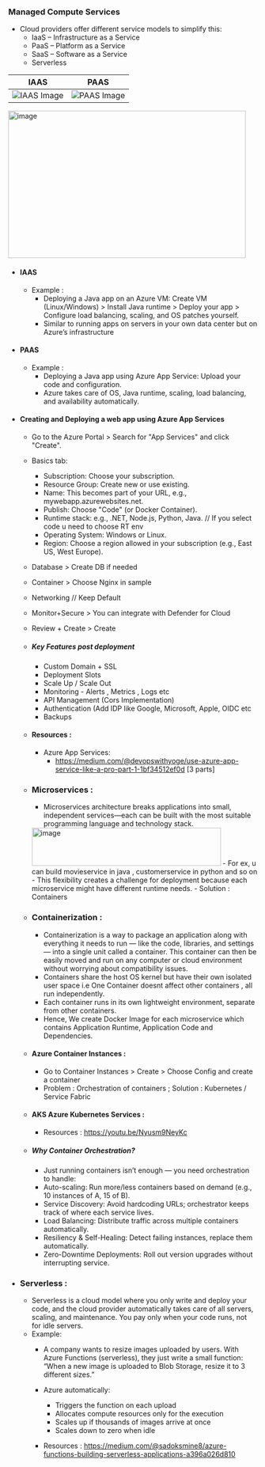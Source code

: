 ### Managed Compute Services

- Cloud providers offer different service models to simplify this:
  - IaaS – Infrastructure as a Service
  - PaaS – Platform as a Service
  - SaaS – Software as a Service
  - Serverless

| IAAS                                  | PAAS                                  |
|---------------------------------------|---------------------------------------|
| ![IAAS Image](https://github.com/user-attachments/assets/e1c82139-385f-43a4-a504-b270b1bca34e)| ![PAAS Image](https://github.com/user-attachments/assets/eb59bf2b-eef8-414f-861d-6704a2ccc4fc) |

<img width="480" height="298" alt="image" src="https://github.com/user-attachments/assets/87fe49c4-ac32-4bb5-bc5f-914b87d5225f" />


- #### IAAS
  - Example :
    - Deploying a Java app on an Azure VM: Create VM (Linux/Windows) > Install Java runtime > Deploy your app > Configure load balancing, scaling, and OS patches yourself.
    - Similar to running apps on servers in your own data center but on Azure’s infrastructure

- #### PAAS
  - Example :
    - Deploying a Java app using Azure App Service: Upload your code and configuration.
    - Azure takes care of OS, Java runtime, scaling, load balancing, and availability automatically. 


- #### Creating and Deploying a web app using Azure App Services
  - Go to the Azure Portal > Search for "App Services" and click "Create".
  - Basics tab:
    - Subscription: Choose your subscription.
    - Resource Group: Create new or use existing.
    - Name: This becomes part of your URL, e.g., mywebapp.azurewebsites.net.
    - Publish: Choose "Code" (or Docker Container).
    - Runtime stack: e.g., .NET, Node.js, Python, Java. // If you select code u need to choose RT env
    - Operating System: Windows or Linux.
    - Region: Choose a region allowed in your subscription (e.g., East US, West Europe). 
  - Database > Create DB if needed
  - Container > Choose Nginx in sample
  - Networking // Keep Default
  - Monitor+Secure > You can integrate with Defender for Cloud
  - Review + Create > Create
 
  - ##### Key Features post deployment
    - Custom Domain + SSL
    - Deployment Slots
    - Scale Up / Scale Out
    - Monitoring - Alerts , Metrics , Logs etc
    - API Management (Cors Implementation)
    - Authentication (Add IDP like Google, Microsoft, Apple, OIDC etc
    - Backups
   
  - #### Resources :
    - Azure App Services:
      - https://medium.com/@devopswithyoge/use-azure-app-service-like-a-pro-part-1-1bf34512ef0d [3 parts]  

  - ### Microservices :
    - Microservices architecture breaks applications into small, independent services—each can be built with the most suitable programming language and technology stack.
    <img width="382" height="77" alt="image" src="https://github.com/user-attachments/assets/9e4eaacf-68cf-4cbe-bf46-a3a71a76b664" />
    - For ex, u can build movieservice in java ,  customerservice in python and so on
    - This flexibility creates a challenge for deployment because each microservice might have different runtime needs.
    - Solution : Containers

  - ### Containerization :
    - Containerization is a way to package an application along with everything it needs to run — like the code, libraries, and settings — into a single unit called a container. This container can then be easily moved and run on any computer or cloud environment without worrying about compatibility issues.
    - Containers share the host OS kernel but have their own isolated user space i.e One Container doesnt affect other containers , all run independently.
    - Each container runs in its own lightweight environment, separate from other containers.
    - Hence, We create Docker Image for each microservice which contains Application Runtime, Application Code and Dependencies.
   
  - #### Azure Container Instances :
    - Go to Container Instances > Create > Choose Config and create a container
    - Problem : Orchestration of containers ; Solution : Kubernetes / Service Fabric

  - #### AKS Azure Kubernetes Services :
    - Resources : https://youtu.be/Nyusm9NeyKc

  - ##### Why Container Orchestration?
    - Just running containers isn’t enough — you need orchestration to handle:
    - Auto-scaling: Run more/less containers based on demand (e.g., 10 instances of A, 15 of B).
    - Service Discovery: Avoid hardcoding URLs; orchestrator keeps track of where each service lives.
    - Load Balancing: Distribute traffic across multiple containers automatically.
    - Resiliency & Self-Healing: Detect failing instances, replace them automatically.
    - Zero-Downtime Deployments: Roll out version upgrades without interrupting service.

- ### Serverless :
  - Serverless is a cloud model where you only write and deploy your code, and the cloud provider automatically takes care of all servers, scaling, and maintenance. You pay only when your code runs, not for idle servers.
  - Example:
    - A company wants to resize images uploaded by users. With Azure Functions (serverless), they just write a small function:
      “When a new image is uploaded to Blob Storage, resize it to 3 different sizes.”

    - Azure automatically:
      - Triggers the function on each upload
      - Allocates compute resources only for the execution
      - Scales up if thousands of images arrive at once
      - Scales down to zero when idle
     
    - Resources : https://medium.com/@sadoksmine8/azure-functions-building-serverless-applications-a396a026d810
